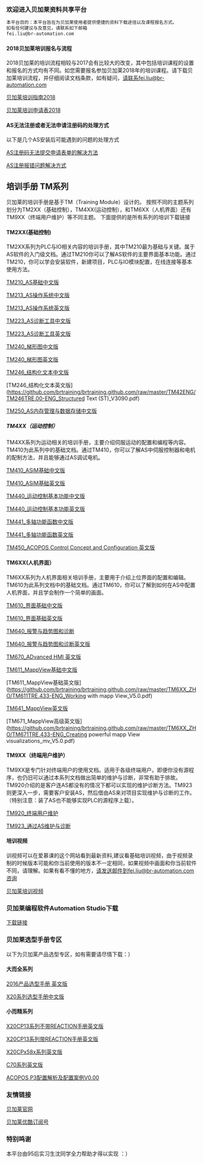 ### 欢迎进入贝加莱资料共享平台
```markdown
本平台目的：本平台旨在为贝加莱使用者提供便捷的资料下载途径以及课程报名方式。
如有任何建议与及意见，请联系如下邮箱
fei.liu@br-automation.com
```





#### 2018贝加莱培训报名与流程
2018贝加莱的培训流程相较与2017会有比较大的改变，其中包括培训课程的设置和报名的方式均有不同。如您需要报名参加贝加莱2018年的培训课程。请下载贝加莱培训流程，并仔细阅读文档条款，如有疑问，请联系fei.liu@br-automation.com 


[贝加莱培训指南2018](https://github.com/brtraining/brtraining.github.com/raw/master/Training2018/贝加莱培训指南2018.pdf/)

[贝加莱培训申请表2018](https://github.com/brtraining/brtraining.github.com/raw/master/Training2018/贝加莱培训申请表2018.pdf/)

#### AS无法注册或者无法申请注册码的处理方式
以下是几个AS安装后可能遇到的问题的处理方式

[AS注册码无法提交申请表单的解决方法](https://github.com/brtraining/brtraining.github.com/raw/master/Training2018/AS注册码无法提交申请表单的解决方法.pdf/)


[AS注册报错问题解决方式](https://github.com/brtraining/brtraining.github.com/raw/master/Training2018/AS注册报错问题解决方式.pdf/)



## 培训手册 TM系列
贝加莱的培训手册是基于TM（Training Module）设计的。
按照不同的主题系列划分为TM2XX（基础控制），TM4XX(运动控制），和TM6XX（人机界面）还有TM9XX（终端用户维护）等不同主题。
下面提供的是所有系列的培训下载链接

#### TM2XX(基础控制)

TM2XX系列为PLC与IO相关内容的培训手册，其中TM210最为基础与关键。属于AS软件的入门级文档。通过TM210你可以了解AS软件的主要界面基本功能。通过TM210，你可以学会安装软件，新建项目，PLC与IO模块配置，在线连接等基本使用方法。

[TM210_AS基础中文版](https://github.com/brtraining/brtraining.github.com/raw/master/TM2XX_ZHO/TM210TRE.00-ZHO_Automation%20Studio基础_V4440.pdf/)

[TM213_AS操作系统中文版](https://github.com/brtraining/brtraining.github.com/raw/master/TM2XX_ZHO/TM213TRE.444_ZHO_AR操作系统_V4440.pdf/)

[TM213_AS操作系统英文版](https://github.com/brtraining/brtraining.github.com/raw/master/TM42ENG/TM213TRE.425-ENG_Automation%20Runtime_V4250.pdf)


[TM223_AS诊断工具中文版](https://github.com/brtraining/brtraining.github.com/raw/master/TM2XX_ZHO/TM223TRE.444_ZHO_Automation%20Studio诊断.pdf)

[TM223_AS诊断工具英文版](https://github.com/brtraining/brtraining.github.com/blob/master/TM42ENG/TM223TRE.40-ENG_Automation%20Studio%20Diagnostics_V4250.pdf)

[TM240_梯形图中文版](https://github.com/brtraining/brtraining.github.com/raw/master/TM2XX_ZHO/TM240TRE.00_LD%E6%A2%AF%E5%BD%A2%E5%9B%BE_V3090.pdf)

[TM240_梯形图英文版](https://github.com/brtraining/brtraining.github.com/blob/master/TM42ENG/TM240TRE.00-ENG_Ladder%20Diagram%20(LAD)_V4250.pdf)


[TM246_结构化文本中文版](https://github.com/brtraining/brtraining.github.com/raw/master/TM2XX_ZHO/TM246TRE.00_ST%E7%BB%93%E6%9E%84%E5%8C%96%E6%96%87%E6%9C%AC_V3090.pdf)

[TM246_结构化文本英文版](https://github.com/brtraining/brtraining.github.com/raw/master/TM42ENG/TM246TRE.00-ENG_Structured Text (ST)_V3090.pdf)


[TM250_AS内存管理与数据存储中文版](https://github.com/brtraining/brtraining.github.com/raw/master/TM2XX_ZHO/TM250TRE.00_Automation%20Studio%E5%86%85%E5%AD%98%E7%AE%A1%E7%90%86%E4%B8%8E%E6%95%B0%E6%8D%AE%E5%AD%98%E5%82%A8_V4010.pdf)


#####  TM4XX（运动控制）

TM4XX系列为运动相关的培训手册，主要介绍伺服运动的配置和编程等内容。TM410为此系列中的基础文档。通过TM410，你可以了解AS中伺服控制器和电机的配制方法，并且能够通过AS调试电机。

[TM410_ASiM基础中文版](https://github.com/brtraining/brtraining.github.com/raw/master/TM4XX_ZHO/TM410TRE.30-ZHO_ASiM%E5%9F%BA%E7%A1%80V3090.pdf)

[TM410_ASiM基础英文版](https://github.com/brtraining/brtraining.github.com/blob/master/TM42ENG/TM410TRE.40-ENG_Working%20with%20Integrated%20Motion%20Control_V4100.pdf)


[TM440_运动控制基本功能中文版](https://github.com/brtraining/brtraining.github.com/raw/master/TM4XX_ZHO/TM440TRE.00_ZHO_ASiM%E5%9F%BA%E6%9C%AC%E5%8A%9F%E8%83%BD_V3090.pdf)

[TM440_运动控制基本功能英文版](https://github.com/brtraining/brtraining.github.com/blob/master/TM42ENG/TM440TRE.42-ENG_Motion%20Control%20-%20Basic%20Functions_V4200_MpAxis.pdf)


[TM441_多轴功能函数中文版](https://github.com/brtraining/brtraining.github.com/raw/master/TM4XX_ZHO/TM441TRE.00_ZHO%E5%A4%9A%E8%BD%B4%E5%8A%9F%E8%83%BD%E5%87%BD%E6%95%B0_V3090.pdf)

[TM441_多轴功能函数英文版](https://github.com/brtraining/brtraining.github.com/blob/master/TM42ENG/TM441TRE.42-ENG_Motion%20Control%20electronic%20gears%20and%20cam%20profiles_MpAxis_V4200.pdf)


[TM450_ACOPOS Control Concept and Configuration 英文版](https://github.com/brtraining/brtraining.github.com/blob/master/TM42ENG/TM450TRE.42-ENG_ACOPOS%20Control%20Concept%20and%20Configuration_V4200.pdf)


#### TM6XX(人机界面）

TM6XX系列为人机界面相关培训手册，主要用于介绍上位界面的配置和编辑。TM610为此系列文档中的基础文档。通过TM610，你可以了解到如何在AS中配置人机界面，并且学会制作一个简单的画面。

[TM610_界面基础中文版](https://github.com/brtraining/brtraining.github.com/raw/master/TM6XX_ZHO/TM610TRE.30-ZHO_ASiV%E7%9A%84%E5%9F%BA%E7%A1%80_V3090.pdf)

[TM610_界面基础英文版](https://github.com/brtraining/brtraining.github.com/blob/master/TM42ENG/TM610TRE.40-ENG_Working%20with%20Integrated%20Visualization_V4000.pdf)


[TM640_报警与趋势图和诊断](https://github.com/brtraining/brtraining.github.com/raw/master/TM6XX_ZHO/TM640TRE.30_ZHO%E6%8A%A5%E8%AD%A6%EF%BC%8C%E8%B6%8B%E5%8A%BF%E5%9B%BE%E5%92%8C%E8%AF%8A%E6%96%AD_V3090.pdf)


[TM640_报警与趋势图和诊断英文版](https://github.com/brtraining/brtraining.github.com/raw/master/TM42ENG/TM640TRE.30-ENG_Alarms%2C%20Trends%20and%20Diagnostics_V4100.pdf)


[TM670_ADvanced HMI 英文版](https://github.com/brtraining/brtraining.github.com/raw/master/TM42ENG/TM670TRE.40-ENG_Advanced%20Visual%20Components_V4100.pdf)


[TM611_MappView基础中文版](https://github.com/brtraining/brtraining.github.com/raw/master/TM6XX_ZHO/TM611TRE.425_ZHO_MappView%E5%9F%BA%E7%A1%80.pdf)

[TM611_MappView基础英文版](https://github.com/brtraining/brtraining.github.com/raw/master/TM6XX_ZHO/TM611TRE.433-ENG_Working with mapp View_V5.0.pdf)


[TM641_MappView英文版](https://github.com/brtraining/brtraining.github.com/raw/master/TM6XX_ZHO/TM641TRE.433-ENG_Display%20alarms%2C%20diagrams%20and%20data%20in%20mapp%20View_V5.0%20.pdf)


[TM671_MappView高级英文版](https://github.com/brtraining/brtraining.github.com/raw/master/TM6XX_ZHO/TM671TRE.433-ENG_Creating powerful mapp View visualizations_mv_V5.0.pdf)


#### TM9XX（终端用户维护）
TM9XX是专门针对终端用户的使用文档。适用于各级终端用户。即便你没有源程序，也仍旧可以通过本系列文档做出简单的维护与诊断，非常有助于排故。TM920介绍的是客户连AS都没有的情况下都可以实现的维护诊断方法。TM923则更深入一步，需要客户安装AS，然后借由AS来对项目实现维护与诊断的工作。（特别注意：装了AS也不能够实现PLC的源程序上载）。

[TM920_终端用户维护](https://github.com/brtraining/brtraining.github.com/raw/master/TM9XX_ZHO/TM920TRE.00-ZHO%E8%AF%8A%E6%96%AD%E4%B8%8E%E7%BB%88%E7%AB%AF%E7%94%A8%E6%88%B7%E6%9C%8D%E5%8A%A1.pdf)

[TM923_通过AS维护与诊断](https://github.com/brtraining/brtraining.github.com/raw/master/TM9XX_ZHO/TM923TRE.40_ZHO_USE%20Automation%20Studio%E8%AF%8A%E6%96%AD%E5%92%8C%E6%9C%8D%E5%8A%A1_V4000.pdf)


#### 培训视频
训视频可以在爱慕课的这个网站看到最新资料,建议看基础培训视频，由于视频录制的时候版本可能和你当前使用的版本不一定相同，如果视频中画面和你当前软件不同，请理解。如果有看不懂的地方，请发送邮件到fei.liu@br-automation.com咨询

[贝加莱培训视频](http://www.aiimooc.com/mall/list.php?catid=391)


###  贝加莱编程软件Automation Studio下载
[下载链接](https://www.br-automation.com/en/downloads/#categories=Software/Automation+Studio/Automation+Studio+4.4)

### 贝加莱选型手册专区
以下为贝加莱产品选型专区，如有需要请尽情下载：）

#### 大而全系列

[2016产品选型手册 英文版](https://github.com/brtraining/brtraining.github.com/raw/master/User%20Manual/Control%2C%20HMI%20%26%20Motion%E9%80%89%E5%9E%8B%E6%89%8B%E5%86%8C2016.pdf)

[X20系列选型手册中文版](https://github.com/brtraining/brtraining.github.com/raw/master/User%20Manual/X20%E9%80%89%E5%9E%8B%E6%89%8B%E5%86%8C_%E4%B8%AD%E6%96%87%E7%89%88.pdf)

#### 小而精系列

[X20CP13系列不带REACTION手册英文版](https://github.com/brtraining/brtraining.github.com/blob/master/User%20Manual/X20CP13%E7%B3%BB%E5%88%97%E4%B8%8D%E5%B8%A6REACTION%E6%89%8B%E5%86%8C%E8%8B%B1%E6%96%87%E7%89%88.pdf)

[X20CP13系列带REACTION手册英文版](https://github.com/brtraining/brtraining.github.com/blob/master/User%20Manual/X20CP13%E7%B3%BB%E5%88%97%E5%B8%A6REACTION%E6%89%8B%E5%86%8C%E8%8B%B1%E6%96%87%E7%89%88.pdf)

[X20CPx58x系列英文版](https://github.com/brtraining/brtraining.github.com/raw/master/User%20Manual/X20CPx58x-ENG.pdf)

[C70系列英文版](https://github.com/brtraining/brtraining.github.com/raw/master/User%20Manual/C70%E7%B3%BB%E5%88%97%E9%80%89%E5%9E%8B%E6%89%8B%E5%86%8C%E8%8B%B1%E6%96%87%E7%89%88.pdf)

[ACOPOS P3配置解析及配置案例V0.00](https://github.com/brtraining/brtraining.github.com/raw/master/User%20Manual/ACOPOS%20P3%E9%85%8D%E7%BD%AE%E8%A7%A3%E6%9E%90%E5%8F%8A%E9%85%8D%E7%BD%AE%E6%A1%88%E4%BE%8BV0.00.pdf)





### 友情链接
[贝加莱官网](https://www.br-automation.com/)

[贝加莱优酷订阅号](http://i.youku.com/i/UMjg4NzExMTMwOA==?spm=a2h0j.8191423.subscription_wrap.DD~A)

### 特别鸣谢

本平台由95后实习生沈同学全力帮助才得以实现 ：）


